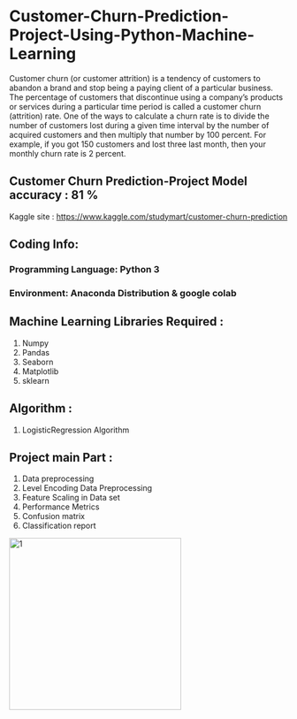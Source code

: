# Customer-Churn-Prediction-Project-Using-Python-Machine-Learning
Customer churn (or customer attrition) is a tendency of customers to abandon a brand and stop being a paying client of a particular business. The percentage of customers that discontinue using a company’s products or services during a particular time period is called a customer churn (attrition) rate. One of the ways to calculate a churn rate is to divide the number of customers lost during a given time interval by the number of acquired customers and then multiply that number by 100 percent. For example, if you got 150 customers and lost three last month, then your monthly churn rate is 2 percent.

## Customer Churn Prediction-Project Model accuracy : 81 %

Kaggle site : https://www.kaggle.com/studymart/customer-churn-prediction

## Coding Info:

   ### Programming Language: Python 3
   
   ### Environment: Anaconda Distribution & google colab

## Machine Learning Libraries Required : 
   1. Numpy
   2. Pandas
   3. Seaborn
   4. Matplotlib
   5. sklearn
    
## Algorithm : 
   1. LogisticRegression Algorithm

## Project main Part :
   1. Data preprocessing
   2. Level Encoding Data Preprocessing
   3. Feature Scaling in Data set
   4. Performance Metrics
   5. Confusion matrix
   6. Classification report

<img width="311" alt="1" src="https://user-images.githubusercontent.com/68488154/145753879-b76777e0-42d1-4a9f-8547-09f04ad4a196.png">
